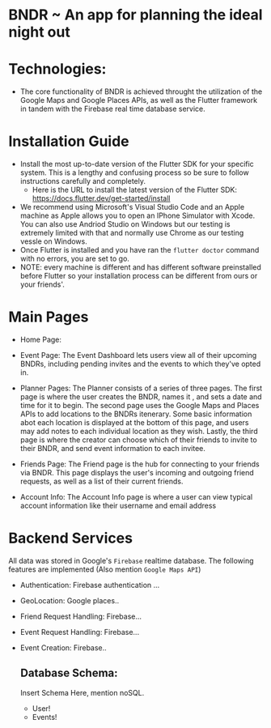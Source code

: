 # BNDR ~ An app for planning the ideal night out

# Technologies:  
- The core functionality of BNDR is achieved throught the utilization of the Google Maps and Google Places  APIs, as well as the Flutter framework in tandem with the Firebase real time database
service.

# Installation Guide
- Install the most up-to-date version of the Flutter SDK for your specific system. This is a lengthy and confusing process so be sure to follow instructions carefully and completely.
  - Here is the URL to install the latest version of the Flutter SDK: https://docs.flutter.dev/get-started/install
- We recommend using Microsoft's Visual Studio Code and an Apple machine as Apple allows you to open an IPhone Simulator with Xcode. You can also use Andriod Studio on Windows but our testing is extremely limited with that and normally use Chrome as our testing vessle on Windows.
- Once Flutter is installed and you have ran the `flutter doctor` command with no errors, you are set to go.
- NOTE: every machine is different and has different software preinstalled before Flutter so your installation process can be different from ours or your friends'.

# Main Pages
- Home Page:

- Event Page: The Event Dashboard lets users view all of their upcoming BNDRs, including pending invites and
the events to which they've opted in.

- Planner Pages: The Planner consists of a series of three pages. The first page is where the user
creates the BNDR, names it , and sets a date and time for it to begin. The second page uses the Google Maps
and Places APIs to add locations to the BNDRs itenerary. Some basic information abot each location is
displayed at the bottom of this page, and users may add notes to each individual location as they wish.
Lastly, the third page is where the creator can choose which of their friends to invite to their BNDR, and
send event information to each invitee.

- Friends Page: The Friend page is the hub for connecting to your friends via BNDR. This page displays the 
user's incoming and outgoing friend requests, as well as a list of their current friends.

- Account Info: The Account Info page is where a user can view typical account information like their username and email address

# Backend Services
All data was stored in Google's `Firebase` realtime database. The following features are implemented (Also mention `Google Maps API`)
- Authentication: Firebase authentication ...
- GeoLocation: Google places..
- Friend Request Handling: Firebase...
- Event Request Handling: Firebase...
- Event Creation: Firebase..

    ## Database Schema:
    Insert Schema Here, mention noSQL. 
    - User!
    - Events!

